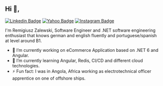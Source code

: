 ## Hi 👋, 
[![Linkedin Badge](https://img.shields.io/badge/-RemigiuszZalewski-blue?style=flat-square&logo=Linkedin&logoColor=white&link=https://www.linkedin.com/in/remigiusz-zalewski-15a4a819a/)](https://www.linkedin.com/in/remigiusz-zalewski-15a4a819a/)
[![Yahoo Badge](https://img.shields.io/badge/e--mail-remigiuszzalewski%40yahoo.com-blueviolet)](mailto:remigiuszzalewski@yahoo.com)
[![Instagram Badge](https://img.shields.io/badge/instagram-fullstackdevgram-green)](https://www.instagram.com/fullstackdevgram/)

I'm Remigiusz Zalewski, Software Engineer and .NET software engineering enthusiast that knows german and english fluently and portuguese/spanish at level around B1.

- 🔭 I’m currently working on eCommerce Application based on .NET 6 and Angular.
- 🌱 I’m currently learning Angular, Redis, CI/CD and different cloud technologies.
- ⚡ Fun fact: I was in Angola, Africa working as electrotechnical officer apprentice on one of offshore ships.
